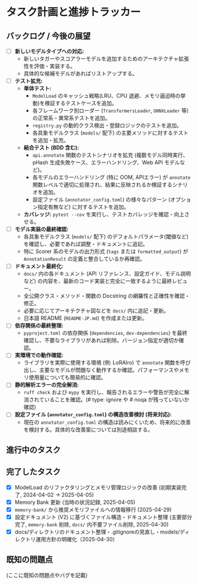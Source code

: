 # タスク計画と進捗トラッカー

## バックログ / 今後の展望

- [ ] **新しいモデルタイプへの対応:**
    - 新しいタガーやスコアラーモデルを追加するためのアーキテクチャ拡張性を評価・実装する。
    - 具体的な候補モデルがあればリストアップする。
- [ ] **テスト拡充:**
    - **単体テスト:**
        - `ModelLoad` のキャッシュ戦略(LRU、CPU 退避、メモリ逼迫時の挙動)を検証するテストケースを追加。
        - 各フレームワーク別ローダー (`TransformersLoader`, `ONNXLoader` 等) の正常系・異常系テストを追加。
        - `registry.py` の動的クラス検出・登録ロジックのテストを追加。
        - 各具象モデルクラス (`models/` 配下) の主要メソッドに対するテストを追加・拡充。
    - **結合テスト (BDD 含む):**
        - `api.annotate` 関数のテストシナリオを拡充 (複数モデル同時実行、pHash 生成失敗ケース、エラーハンドリング、Web API モデルなど)。
        - 各モデルのエラーハンドリング (特に OOM, APIエラー) が `annotate` 関数レベルで適切に処理され、結果に反映されるか検証するシナリオを追加。
        - 設定ファイル (`annotator_config.toml`) の様々なパターン (オプション指定有無など) に対するテストを追加。
    - **カバレッジ:** `pytest --cov` を実行し、テストカバレッジを確認・向上させる。
- [ ] **モデル実装の最終確認:**
    - 各具象モデルクラス (`models/` 配下) のデフォルトパラメータ(閾値など)を確認し、必要であれば調整・ドキュメントに追記。
    - 特に Scorer 系のモデルの出力形式 (`tags` または `formatted_output`) が `AnnotationResult` の定義と整合しているか再確認。
- [ ] **ドキュメント最終化:**
    - `docs/` 内の各ドキュメント (API リファレンス、設定ガイド、モデル説明など) の内容を、最新のコード実装と完全に一致するように最終レビュー。
    - 全公開クラス・メソッド・関数の Docstring の網羅性と正確性を確認・修正。
    - 必要に応じてアーキテクチャ図などを `docs/` 内に追記・更新。
    - 日本語 README (`README-JP.md`) を作成または更新。
- [ ] **依存関係の最終整理:**
    - `pyproject.toml` の依存関係 (`dependencies`, `dev-dependencies`) を最終確認し、不要なライブラリがあれば削除。バージョン指定が適切か確認。
- [ ] **実環境での動作確認:**
    - ライブラリを実際に使用する環境 (例: LoRAIro) で `annotate` 関数を呼び出し、主要なモデルが問題なく動作するか確認。パフォーマンスやメモリ使用量についても簡易的に確認。
- [ ] **静的解析エラーの完全解消:**
    - `ruff check` および `mypy` を実行し、報告されるエラーや警告が完全に解消されていることを確認。(# type: ignore や # noqa が残っていないか確認)
- [ ] **設定ファイル (`annotator_config.toml`) の構造改善検討 (将来対応):**
    - 現在の `annotator_config.toml` の構造は読みにくいため、将来的に改善を検討する。具体的な改善案については別途相談する。

## 進行中のタスク


## 完了したタスク

- [x] ModelLoad のリファクタリングとメモリ管理ロジックの改善 (初期実装完了, 2024-04-02 -> 2025-04-05)
- [x] Memory Bank 更新 (当時の状況記録, 2025-04-05)
- [x] `memory-bank/` から推奨メモリファイルへの情報移行 (2025-04-29)
- [x] 設定ドキュメント (V2) に基づくファイル構造・ドキュメント整理 (主要部分完了, `memory-bank` 削除, `docs/` 内不要ファイル削除, 2025-04-30)
- [x] docs/ディレクトリのドキュメント整理・.gitignoreの見直し・models/ディレクトリ運用方針の明確化（2025-04-30）

## 既知の問題点

(ここに既知の問題点やバグを記載)